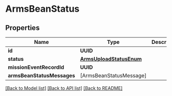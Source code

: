 # ArmsBeanStatus

## Properties
Name | Type | Description | Notes
------------ | ------------- | ------------- | -------------
**id** | **UUID** |  | 
**status** | [**ArmsUploadStatusEnum**](ArmsUploadStatusEnum.md) |  | 
**missionEventRecordId** | **UUID** |  | 
**armsBeanStatusMessages** | [ArmsBeanStatusMessage] |  | [optional] 

[[Back to Model list]](../README.md#documentation-for-models) [[Back to API list]](../README.md#documentation-for-api-endpoints) [[Back to README]](../README.md)


